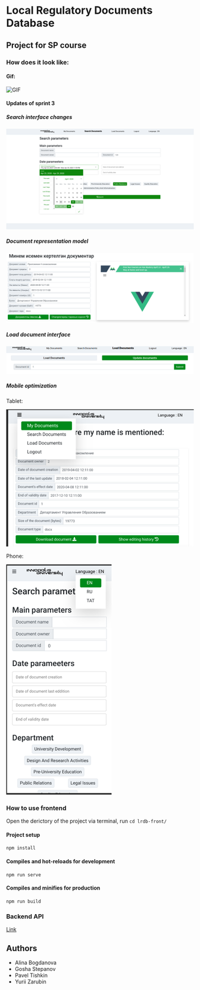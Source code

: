 # Local Regulatory Documents Database

## Project for SP course

### How does it look like:

#### Gif:

![GIF](./media/interface.gif)

#### Updates of sprint 3

##### Search interface changes

![Search page](./media/search.png)

##### Document representation model

![Document](./media/representation.png)

##### Load document interface

![Load document interface](./media/load.png)

##### Mobile optimization

Tablet:

![tablet](./media/tablet.png)

Phone:

![phone](./media/mobile.png)

### How to use frontend

Open the derictory of the project via terminal, run `cd lrdb-front/`

#### Project setup

```
npm install
```

#### Compiles and hot-reloads for development

```
npm run serve
```

#### Compiles and minifies for production

```
npm run build
```

### Backend API

[Link](https://documenter.getpostman.com/view/10962051/SzYdRvWC)

## Authors

-   Alina Bogdanova
-   Gosha Stepanov
-   Pavel Tishkin
-   Yurii Zarubin

